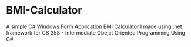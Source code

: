 # BMI-Calculator
A simple C# Windows Form Application BMI Calculator I made using .net framework for CS 358 -  Intermediate Obejct Oriented Programming Using C#.

